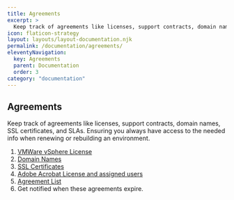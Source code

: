 ```yaml
---
title: Agreements
excerpt: >
  Keep track of agreements like licenses, support contracts, domain names, SSL certificates, and SLAs.
icon: flaticon-strategy
layout: layouts/layout-documentation.njk
permalink: /documentation/agreements/
eleventyNavigation:
  key: Agreements
  parent: Documentation
  order: 3
category: "documentation"
---
```


## Agreements

Keep track of agreements like licenses, support contracts, domain names, SSL certificates, and SLAs. Ensuring you always have access to the needed info when renewing or rebuilding an environment.

1. [VMWare vSphere License](http://demo.itportal.com/v4/app/agreements/735/48)
2. [Domain Names](http://demo.itportal.com/v4/app/agreements/735/89)
3. [SSL Certificates](http://demo.itportal.com/v4/app/agreements/735/102)
4. [Adobe Acrobat License and assigned users](http://demo.itportal.com/v4/app/agreements/735/72)
5. [Agreement List](http://demo.itportal.com/v4/app/agreements?ClientID=735)
6. Get notified when these agreements expire.
